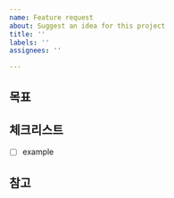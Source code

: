 ```yaml
---
name: Feature request
about: Suggest an idea for this project
title: ''
labels: ''
assignees: ''

---
```


## 목표
<!-- 필요시 사진 첨부 -->

## 체크리스트
- [ ] example

## 참고

